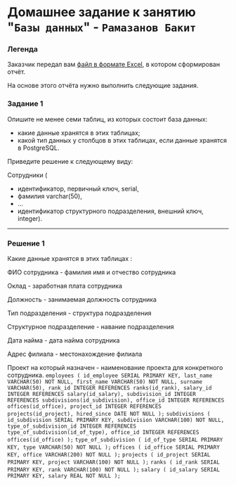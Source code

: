# Домашнее задание к занятию "`Базы данных`" - `Рамазанов Бакит`


### Легенда

Заказчик передал вам [файл в формате Excel](https://github.com/netology-code/sdb-homeworks/blob/main/resources/hw-12-1.xlsx), в котором сформирован отчёт. 

На основе этого отчёта нужно выполнить следующие задания.

### Задание 1

Опишите не менее семи таблиц, из которых состоит база данных:

- какие данные хранятся в этих таблицах;
- какой тип данных у столбцов в этих таблицах, если данные хранятся в PostgreSQL.

Приведите решение к следующему виду:

Сотрудники (

- идентификатор, первичный ключ, serial,
- фамилия varchar(50),
- ...
- идентификатор структурного подразделения, внешний ключ, integer).

---

### Решение 1
Какие данные хранятся в этих таблицах :

ФИО сотрудника - фамилия имя и отчество сотрудника

Оклад - заработная плата сотрудника

Должность - занимаемая должность сотрудника

Тип подразделения - структура подразделения

Структурное подразделение - навание подразделения

Дата найма - дата найма сотрудника

Адрес филиала - местонахождение филиала

Проект на который назначен - наименование проекта для конкретного сотрудника.
``
employees (
    id_employee SERIAL PRIMARY KEY,
    last_name VARCHAR(50) NOT NULL,
    first_name VARCHAR(50) NOT NULL,
    surname VARCHAR(50),
    rank_id INTEGER REFERENCES ranks(id_rank),
    salary_id INTEGER REFERENCES salary(id_salary),
    subdivision_id INTEGER REFERENCES subdivisions(id_subdivision),
    office_id INTEGER REFERENCES offices(id_office),
    project_id INTEGER REFERENCES projects(id_project),
    hired_since DATE NOT NULL
);
``
``
subdivisions (
    id_subdivision SERIAL PRIMARY KEY,
    subdivision VARCHAR(100) NOT NULL,
    type_of_subdivision_id INTEGER REFERENCES type_of_subdivision(id_of_type),
    office_id INTEGER REFERENCES offices(id_office)
);
``
``
type_of_subdivision (
    id_of_type SERIAL PRIMARY KEY,
    type VARCHAR(50) NOT NULL
);
``
``
offices (
    id_office SERIAL PRIMARY KEY,
    office VARCHAR(200) NOT NULL
);
``
``
projects (
    id_project SERIAL PRIMARY KEY,
    project VARCHAR(100) NOT NULL
);
``
``
ranks (
    id_rank SERIAL PRIMARY KEY,
    rank VARCHAR(100) NOT NULL
);
``
``
salary (
    id_salary SERIAL PRIMARY KEY,
    salary REAL NOT NULL
);
``
